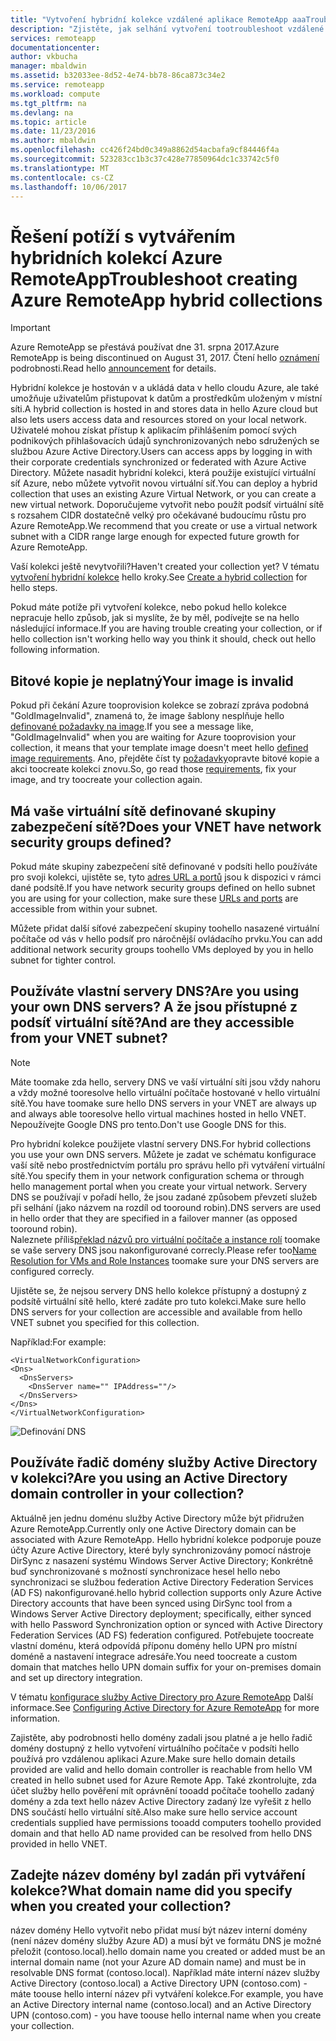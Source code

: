 ```yaml
---
title: "Vytvoření hybridní kolekce vzdálené aplikace RemoteApp aaaTroubleshoot | Microsoft Docs"
description: "Zjistěte, jak selhání vytvoření tootroubleshoot vzdálené aplikace RemoteApp hybridní kolekce"
services: remoteapp
documentationcenter: 
author: vkbucha
manager: mbaldwin
ms.assetid: b32033ee-8d52-4e74-bb78-86ca873c34e2
ms.service: remoteapp
ms.workload: compute
ms.tgt_pltfrm: na
ms.devlang: na
ms.topic: article
ms.date: 11/23/2016
ms.author: mbaldwin
ms.openlocfilehash: cc426f24bd0c349a8862d54acbafa9cf84446f4a
ms.sourcegitcommit: 523283cc1b3c37c428e77850964dc1c33742c5f0
ms.translationtype: MT
ms.contentlocale: cs-CZ
ms.lasthandoff: 10/06/2017
---
```

# <a name="troubleshoot-creating-azure-remoteapp-hybrid-collections"></a><span data-ttu-id="bbdf0-103">Řešení potíží s vytvářením hybridních kolekcí Azure RemoteApp</span><span class="sxs-lookup"><span data-stu-id="bbdf0-103">Troubleshoot creating Azure RemoteApp hybrid collections</span></span>
> [!IMPORTANT]
> <span data-ttu-id="bbdf0-104">Azure RemoteApp se přestává používat dne 31. srpna 2017.</span><span class="sxs-lookup"><span data-stu-id="bbdf0-104">Azure RemoteApp is being discontinued on August 31, 2017.</span></span> <span data-ttu-id="bbdf0-105">Čtení hello [oznámení](https://go.microsoft.com/fwlink/?linkid=821148) podrobnosti.</span><span class="sxs-lookup"><span data-stu-id="bbdf0-105">Read hello [announcement](https://go.microsoft.com/fwlink/?linkid=821148) for details.</span></span>
> 
> 

<span data-ttu-id="bbdf0-106">Hybridní kolekce je hostován v a ukládá data v hello cloudu Azure, ale také umožňuje uživatelům přistupovat k datům a prostředkům uloženým v místní síti.</span><span class="sxs-lookup"><span data-stu-id="bbdf0-106">A hybrid collection is hosted in and stores data in hello Azure cloud but also lets users access data and resources stored on your local network.</span></span> <span data-ttu-id="bbdf0-107">Uživatelé mohou získat přístup k aplikacím přihlášením pomocí svých podnikových přihlašovacích údajů synchronizovaných nebo sdružených se službou Azure Active Directory.</span><span class="sxs-lookup"><span data-stu-id="bbdf0-107">Users can access apps by logging in with their corporate credentials synchronized or federated with Azure Active Directory.</span></span> <span data-ttu-id="bbdf0-108">Můžete nasadit hybridní kolekci, která použije existující virtuální síť Azure, nebo můžete vytvořit novou virtuální síť.</span><span class="sxs-lookup"><span data-stu-id="bbdf0-108">You can deploy a hybrid collection that uses an existing Azure Virtual Network, or you can create a new virtual network.</span></span> <span data-ttu-id="bbdf0-109">Doporučujeme vytvořit nebo použít podsíť virtuální sítě s rozsahem CIDR dostatečně velký pro očekávané budoucímu růstu pro Azure RemoteApp.</span><span class="sxs-lookup"><span data-stu-id="bbdf0-109">We recommend that you create or use a virtual network subnet with a CIDR range large enough for expected future growth for Azure RemoteApp.</span></span>

<span data-ttu-id="bbdf0-110">Vaší kolekci ještě nevytvořili?</span><span class="sxs-lookup"><span data-stu-id="bbdf0-110">Haven't created your collection yet?</span></span> <span data-ttu-id="bbdf0-111">V tématu [vytvoření hybridní kolekce](remoteapp-create-hybrid-deployment.md) hello kroky.</span><span class="sxs-lookup"><span data-stu-id="bbdf0-111">See [Create a hybrid collection](remoteapp-create-hybrid-deployment.md) for hello steps.</span></span>

<span data-ttu-id="bbdf0-112">Pokud máte potíže při vytvoření kolekce, nebo pokud hello kolekce nepracuje hello způsob, jak si myslíte, že by měl, podívejte se na hello následující informace.</span><span class="sxs-lookup"><span data-stu-id="bbdf0-112">If you are having trouble creating your collection, or if hello collection isn't working hello way you think it should, check out hello following information.</span></span>

## <a name="your-image-is-invalid"></a><span data-ttu-id="bbdf0-113">Bitové kopie je neplatný</span><span class="sxs-lookup"><span data-stu-id="bbdf0-113">Your image is invalid</span></span>
<span data-ttu-id="bbdf0-114">Pokud při čekání Azure tooprovision kolekce se zobrazí zpráva podobná "GoldImageInvalid", znamená to, že image šablony nesplňuje hello [definované požadavky na image](remoteapp-imagereqs.md).</span><span class="sxs-lookup"><span data-stu-id="bbdf0-114">If you see a message like, "GoldImageInvalid" when you are waiting for Azure tooprovision your collection, it means that your template image doesn't meet hello [defined image requirements](remoteapp-imagereqs.md).</span></span> <span data-ttu-id="bbdf0-115">Ano, přejděte číst ty [požadavky](remoteapp-imagereqs.md)opravte bitové kopie a akci toocreate kolekci znovu.</span><span class="sxs-lookup"><span data-stu-id="bbdf0-115">So, go read those [requirements](remoteapp-imagereqs.md), fix your image, and try toocreate your collection again.</span></span>

## <a name="does-your-vnet-have-network-security-groups-defined"></a><span data-ttu-id="bbdf0-116">Má vaše virtuální sítě definované skupiny zabezpečení sítě?</span><span class="sxs-lookup"><span data-stu-id="bbdf0-116">Does your VNET have network security groups defined?</span></span>
<span data-ttu-id="bbdf0-117">Pokud máte skupiny zabezpečení sítě definované v podsíti hello používáte pro svoji kolekci, ujistěte se, tyto [adres URL a portů](remoteapp-ports.md) jsou k dispozici v rámci dané podsítě.</span><span class="sxs-lookup"><span data-stu-id="bbdf0-117">If you have network security groups defined on hello subnet you are using for your collection, make sure these [URLs and ports](remoteapp-ports.md) are accessible from within your subnet.</span></span>

<span data-ttu-id="bbdf0-118">Můžete přidat další síťové zabezpečení skupiny toohello nasazené virtuální počítače od vás v hello podsíť pro náročnější ovládacího prvku.</span><span class="sxs-lookup"><span data-stu-id="bbdf0-118">You can add additional network security groups toohello VMs deployed by you in hello subnet for tighter control.</span></span>

## <a name="are-you-using-your-own-dns-servers-and-are-they-accessible-from-your-vnet-subnet"></a><span data-ttu-id="bbdf0-119">Používáte vlastní servery DNS?</span><span class="sxs-lookup"><span data-stu-id="bbdf0-119">Are you using your own DNS servers?</span></span> <span data-ttu-id="bbdf0-120">A že jsou přístupné z podsíť virtuální sítě?</span><span class="sxs-lookup"><span data-stu-id="bbdf0-120">And are they accessible from your VNET subnet?</span></span>
> [!NOTE]
> <span data-ttu-id="bbdf0-121">Máte toomake zda hello, servery DNS ve vaší virtuální síti jsou vždy nahoru a vždy možné tooresolve hello virtuální počítače hostované v hello virtuální sítě.</span><span class="sxs-lookup"><span data-stu-id="bbdf0-121">You have toomake sure hello DNS servers in your VNET are always up and always able tooresolve hello virtual machines hosted in hello VNET.</span></span> <span data-ttu-id="bbdf0-122">Nepoužívejte Google DNS pro tento.</span><span class="sxs-lookup"><span data-stu-id="bbdf0-122">Don't use Google DNS for this.</span></span>
> 
> 

<span data-ttu-id="bbdf0-123">Pro hybridní kolekce použijete vlastní servery DNS.</span><span class="sxs-lookup"><span data-stu-id="bbdf0-123">For hybrid collections you use your own DNS servers.</span></span> <span data-ttu-id="bbdf0-124">Můžete je zadat ve schématu konfigurace vaší sítě nebo prostřednictvím portálu pro správu hello při vytváření virtuální sítě.</span><span class="sxs-lookup"><span data-stu-id="bbdf0-124">You specify them in your network configuration schema or through hello management portal when you create your virtual network.</span></span> <span data-ttu-id="bbdf0-125">Servery DNS se používají v pořadí hello, že jsou zadané způsobem převzetí služeb při selhání (jako názvem na rozdíl od tooround robin).</span><span class="sxs-lookup"><span data-stu-id="bbdf0-125">DNS servers are used in hello order that they are specified in a failover manner (as opposed tooround robin).</span></span>  
<span data-ttu-id="bbdf0-126">Naleznete příliš[překlad názvů pro virtuální počítače a instance rolí](../virtual-network/virtual-networks-name-resolution-for-vms-and-role-instances.md) toomake se vaše servery DNS jsou nakonfigurované correcly.</span><span class="sxs-lookup"><span data-stu-id="bbdf0-126">Please refer too[Name Resolution for VMs and Role Instances](../virtual-network/virtual-networks-name-resolution-for-vms-and-role-instances.md) toomake sure your DNS servers are configured correcly.</span></span>

<span data-ttu-id="bbdf0-127">Ujistěte se, že nejsou servery DNS hello kolekce přístupný a dostupný z podsítě virtuální sítě hello, které zadáte pro tuto kolekci.</span><span class="sxs-lookup"><span data-stu-id="bbdf0-127">Make sure hello DNS servers for your collection are accessible and available from hello VNET subnet you specified for this collection.</span></span>

<span data-ttu-id="bbdf0-128">Například:</span><span class="sxs-lookup"><span data-stu-id="bbdf0-128">For example:</span></span>

    <VirtualNetworkConfiguration>
    <Dns>
      <DnsServers>
        <DnsServer name="" IPAddress=""/>
      </DnsServers>
    </Dns>
    </VirtualNetworkConfiguration>

![Definování DNS](./media/remoteapp-hybridtrouble/dnsvpn.png)

## <a name="are-you-using-an-active-directory-domain-controller-in-your-collection"></a><span data-ttu-id="bbdf0-130">Používáte řadič domény služby Active Directory v kolekci?</span><span class="sxs-lookup"><span data-stu-id="bbdf0-130">Are you using an Active Directory domain controller in your collection?</span></span>
<span data-ttu-id="bbdf0-131">Aktuálně jen jednu doménu služby Active Directory může být přidružen Azure RemoteApp.</span><span class="sxs-lookup"><span data-stu-id="bbdf0-131">Currently only one Active Directory domain can be associated with Azure RemoteApp.</span></span> <span data-ttu-id="bbdf0-132">Hello hybridní kolekce podporuje pouze účty Azure Active Directory, které byly synchronizovány pomocí nástroje DirSync z nasazení systému Windows Server Active Directory; Konkrétně buď synchronizované s možností synchronizace hesel hello nebo synchronizaci se službou federation Active Directory Federation Services (AD FS) nakonfigurované.</span><span class="sxs-lookup"><span data-stu-id="bbdf0-132">hello hybrid collection supports only Azure Active Directory accounts that have been synced using DirSync tool from a Windows Server Active Directory deployment; specifically, either synced with hello Password Synchronization option or synced with Active Directory Federation Services (AD FS) federation configured.</span></span> <span data-ttu-id="bbdf0-133">Potřebujete toocreate vlastní doménu, která odpovídá příponu domény hello UPN pro místní doméně a nastavení integrace adresáře.</span><span class="sxs-lookup"><span data-stu-id="bbdf0-133">You need toocreate a custom domain that matches hello UPN domain suffix for your on-premises domain and set up directory integration.</span></span>

<span data-ttu-id="bbdf0-134">V tématu [konfigurace služby Active Directory pro Azure RemoteApp](remoteapp-ad.md) Další informace.</span><span class="sxs-lookup"><span data-stu-id="bbdf0-134">See [Configuring Active Directory for Azure RemoteApp](remoteapp-ad.md) for more information.</span></span>

<span data-ttu-id="bbdf0-135">Zajistěte, aby podrobnosti hello domény zadali jsou platné a je hello řadič domény dostupný z hello vytvoření virtuálního počítače v podsíti hello používá pro vzdálenou aplikaci Azure.</span><span class="sxs-lookup"><span data-stu-id="bbdf0-135">Make sure hello domain details provided are valid and hello domain controller is reachable from hello VM created in hello subnet used for Azure Remote App.</span></span> <span data-ttu-id="bbdf0-136">Také zkontrolujte, zda účet služby hello pověření mít oprávnění tooadd počítače toohello zadaný domény a zda text hello název Active Directory zadaný lze vyřešit z hello DNS součástí hello virtuální sítě.</span><span class="sxs-lookup"><span data-stu-id="bbdf0-136">Also make sure hello service account credentials supplied have permissions tooadd computers toohello provided domain and that hello AD name provided can be resolved from hello DNS provided in hello VNET.</span></span>

## <a name="what-domain-name-did-you-specify-when-you-created-your-collection"></a><span data-ttu-id="bbdf0-137">Zadejte název domény byl zadán při vytváření kolekce?</span><span class="sxs-lookup"><span data-stu-id="bbdf0-137">What domain name did you specify when you created your collection?</span></span>
<span data-ttu-id="bbdf0-138">název domény Hello vytvořit nebo přidat musí být název interní domény (není název domény služby Azure AD) a musí být ve formátu DNS je možné přeložit (contoso.local).</span><span class="sxs-lookup"><span data-stu-id="bbdf0-138">hello domain name you created or added must be an internal domain name (not your Azure AD domain name) and must be in resolvable DNS format (contoso.local).</span></span> <span data-ttu-id="bbdf0-139">Například máte interní název služby Active Directory (contoso.local) a Active Directory UPN (contoso.com) - máte toouse hello interní název při vytváření kolekce.</span><span class="sxs-lookup"><span data-stu-id="bbdf0-139">For example, you have an Active Directory internal name (contoso.local) and an Active Directory UPN (contoso.com) - you have toouse hello internal name when you create your collection.</span></span>

